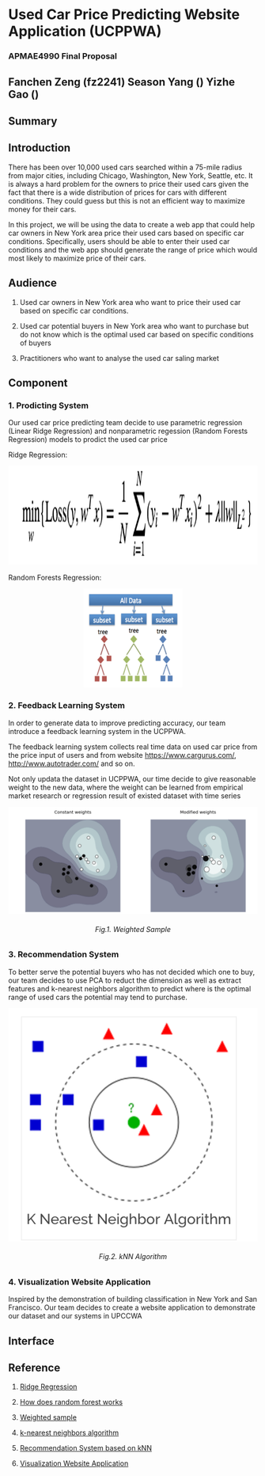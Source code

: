 # Used Car Price Predicting Website Application (UCPPWA)
### APMAE4990 Final Proposal 
## Fanchen Zeng (fz2241)    Season Yang ()    Yizhe Gao ()
## Summary 
## Introduction

There has been over 10,000 used cars searched within a 75-mile radius from major cities, including Chicago, Washington, New York, Seattle, etc. It is always a hard problem for the owners to price their used cars given the fact that there is a wide distribution of prices for cars with different conditions. They could guess but this is not an efficient way to maximize money for their cars. 

In this project, we will be using the data to create a web app that could help car owners in New York area price their used cars based on specific car conditions. Specifically, users should be able to enter their used car conditions and the web app should generate the range of price which would most likely to maximize price of their cars.
## Audience

1. Used car owners in New York area who want to price their used car based on specific car conditions. 

2. Used car potential buyers in New York area who want to purchase but do not know which is the optimal used car based on specific conditions of buyers

3. Practitioners who want to analyse the used car saling market
## Component

### 1. Prodicting System

Our used car price predicting team decide to use parametric regression (Linear Ridge Regression) and nonparametric regession (Random Forests Regression) models to prodict the used car price

Ridge Regression:

<p align="center"><img src="picture/Ridge.png" height="200"></p>

Random Forests Regression:

<p align="center"><img src="picture/Random Forests2.png" width="200" height="200"></p>

### 2. Feedback Learning System

In order to generate data to improve predicting accuracy, our team introduce a feedback learning system in the UCPPWA.

The feedback learning system collects real time data on used car price from the price input of users and from website https://www.cargurus.com/, http://www.autotrader.com/ and so on.

Not only updata the dataset in UCPPWA, our time decide to give reasonable weight to the new data, where the weight can be learned from empirical market research or regression result of existed dataset with time series

<img src="picture/weighted sample.png">
<h6 align="center">Fig.1. Weighted Sample</h6> 

### 3. Recommendation System

To better serve the potential buyers who has not decided which one to buy, our team decides to use PCA to reduct the dimension as well as extract features and k-nearest neighbors algorithm to predict where is the optimal range of used cars the potential may tend to purchase. 

<img src="picture/KNN.png">
<h6 align="center">Fig.2. kNN Algorithm </h6> 

### 4. Visualization Website Application

Inspired by the demonstration of building classification in New York and San Francisco. Our team decides to create a website application to demonstrate our dataset and our systems in UPCCWA

## Interface
## Reference

1. [Ridge Regression](https://github.com/Columbia-Intro-Data-Science/APMAE4990-/blob/master/lectures/Lecture%203%20-%20Model%20Selection%2C%20Evaluation%20and%20Regularization.pdf)

2. [How does random forest works](https://www.quora.com/How-does-randomization-in-a-random-forest-work)

3. [Weighted sample](http://scikit-learn.org/stable/auto_examples/svm/plot_weighted_samples.html)

4. [k-nearest neighbors algorithm](https://en.wikipedia.org/wiki/K-nearest_neighbors_algorithm)

5. [Recommendation System based on kNN](http://stackoverflow.com/questions/7742706/k-nearest-neighbour-vs-user-based-nearest-neighbour)

6. [Visualization Website Application](http://www.r2d3.us/visual-intro-to-machine-learning-part-1/)
